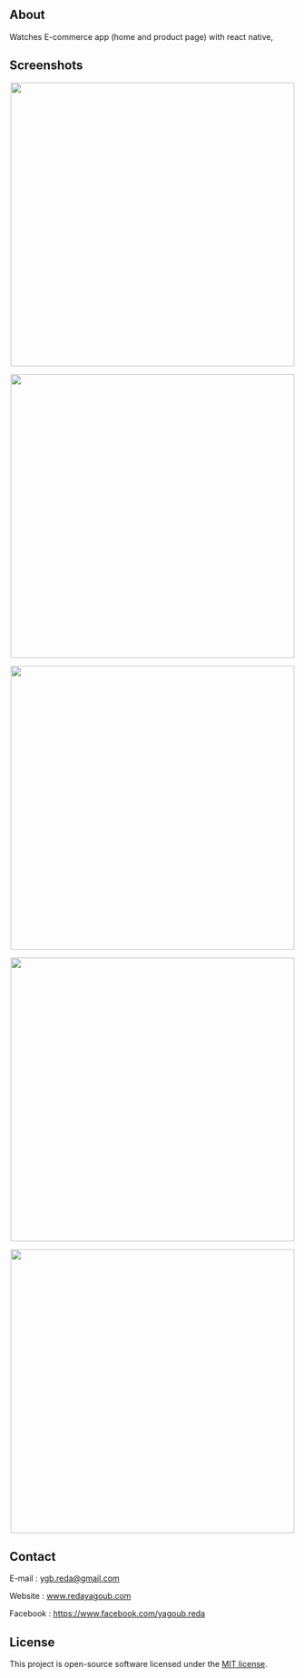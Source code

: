 ## About 

Watches E-commerce app (home and product page) with react native,


## Screenshots

<p align="center"><img src="https://redayagoub.com/assets/images/watche2.png" width="500"></p>
<p align="center"><img src="https://redayagoub.com/assets/images/watche1.png" width="500"></p>
<p align="center"><img src="https://redayagoub.com/assets/images/watche3.png" width="500"></p>
<p align="center"><img src="https://redayagoub.com/assets/images/watche4.png" width="500"></p>
<p align="center"><img src="https://redayagoub.com/assets/images/watche5.png" width="500"></p>

## Contact

E-mail : ygb.reda@gmail.com

Website : www.redayagoub.com

Facebook : https://www.facebook.com/yagoub.reda

## License

This project is open-source software licensed under the [MIT license](https://opensource.org/licenses/MIT).
